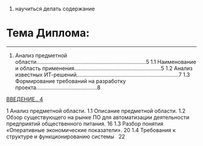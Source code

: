 1. научиться делать содержание 

# Тема Диплома: 


---
1. Анализ предметной области………………………………………………………………5
1.1 Наименование и область применения…………………………………………………5
1.2 Анализ известных ИТ-решений………………………………………………………….7
1.3 Формирование требований на разработку проекта………………………………….8

[ВВЕДЕНИЕ.. 4](#_Toc74413774)

1 Анализ предметной области.
1.1 Описание предметной области.
1.2 Обзор существующего на рынке ПО для автоматизации деятельности предприятий общественного питания. 16
1.3 Разбор понятия «Оперативные экономические показатели». 20
1.4 Требования к структуре и функционированию системы   22